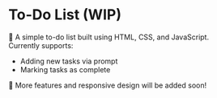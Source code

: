 # To-Do List (WIP)

📝 A simple to-do list built using HTML, CSS, and JavaScript.  
Currently supports:
- Adding new tasks via prompt
- Marking tasks as complete

🚧 More features and responsive design will be added soon!
